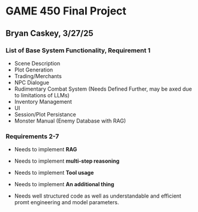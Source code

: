 # GAME 450 Final Project
## Bryan Caskey, 3/27/25

### List of Base System Functionality, Requirement 1
- Scene Description
- Plot Generation
- Trading/Merchants
- NPC Dialogue
- Rudimentary Combat System (Needs Defined Further, may be axed due to limitations of LLMs)
- Inventory Management
- UI
- Session/Plot Persistance
- Monster Manual (Enemy Database with RAG)


### Requirements 2-7
- Needs to implement **RAG**
  
- Needs to implement **multi-step reasoning**
  
- Needs to implement **Tool usage**
  
- Needs to implement **An additional thing**
  
- Needs well structured code as well as understandable and efficient promt engineering and model parameters.





